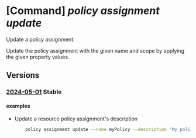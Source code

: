 # [Command] _policy assignment update_

Update a policy assignment.

Update the policy assignment with the given name and scope by applying the given property values.

## Versions

### [2024-05-01](/Resources/mgmt-plane/L3tzY29wZX0vcHJvdmlkZXJzL21pY3Jvc29mdC5hdXRob3JpemF0aW9uL3BvbGljeWFzc2lnbm1lbnRzL3t9/2024-05-01.xml) **Stable**

<!-- mgmt-plane /{scope}/providers/microsoft.authorization/policyassignments/{} 2024-05-01 -->

#### examples

- Update a resource policy assignment's description
    ```bash
        policy assignment update --name myPolicy --description 'My policy description'
    ```
